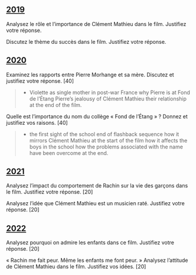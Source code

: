 
## [2019](https://pastpapers.download.wjec.co.uk/s19-A800U30-1%20EDUQAS%20A%20Level%20French%20-%20Comp%203%20MS%20S19.pdf)


Analysez le rôle et l’importance de Clément Mathieu dans le film. Justifiez votre réponse.

Discutez le thème du succès dans le film. Justifiez votre réponse.




## [2020](https://pastpapers.download.wjec.co.uk/A20/a20-B800U30-1-ms.pdf)

Examinez les rapports entre Pierre Morhange et sa mère. Discutez et justifiez votre réponse. [40]

> - Violette as single mother in post-war France 
> why Pierre is at Fond de l’Étang 
> Pierre’s jealousy of Clément Mathieu 
> their relationship at the end of the film.


Quelle est l’importance du nom du collège « Fond de l’Étang » ? Donnez et justifiez vos raisons. [40]

> - the first sight of the school 
> end of flashback sequence 
> how it mirrors Clément Mathieu at the start of the film 
> how it affects the boys in the school 
> how the problems associated with the name have been overcome at the end.

## [2021](https://pastpapers.download.wjec.co.uk/O21/o21-8801-03.pdf) 

Analysez l’impact du comportement de Rachin sur la vie des garçons dans le film. Justifiez votre réponse. [20]

Analysez l’idée que Clément Mathieu est un musicien raté. Justifiez votre réponse. [20]


## [2022](https://pastpapers.download.wjec.co.uk/Z22/z22-8801-03.pdf)

Analysez pourquoi on admire les enfants dans ce film. Justifiez votre réponse. [20]

« Rachin me fait peur. Même les enfants me font peur. » Analysez l’attitude de Clément Mathieu dans le film. Justifiez vos idées. [20]





<!--stackedit_data:
eyJoaXN0b3J5IjpbNTEyNzIwNDAzXX0=
-->